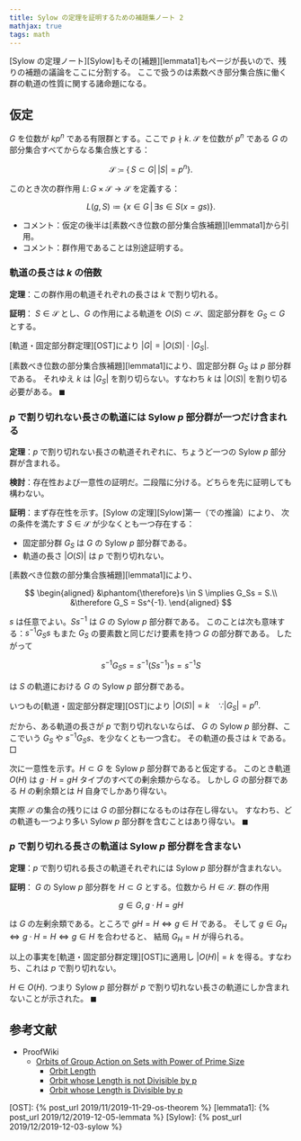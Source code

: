 ```yaml
---
title: Sylow の定理を証明するための補題集ノート 2
mathjax: true
tags: math
---
```


[Sylow の定理ノート][Sylow]もその[補題][lemmata1]もページが長いので、残りの補題の議論をここに分割する。
ここで扱うのは素数べき部分集合族に働く群の軌道の性質に関する諸命題になる。

## 仮定

$G$ を位数が $kp^n$ である有限群とする。ここで $p \nmid k.$
$\mathscr S$ を位数が $p^n$ である $G$ の部分集合すべてからなる集合族とする：

$$
\mathscr S \coloneqq \{\, S \subset G |\, \lvert S \rvert = p^n \}.
$$

このとき次の群作用 $L\colon G \times \mathscr{S} \longrightarrow \mathscr{S}$ を定義する：

$$
L(g, S) \coloneqq \{ x \in G \,|\, \exists s \in S(x = gs) \}.
$$

* コメント：仮定の後半は[素数べき位数の部分集合族補題][lemmata1]から引用。
* コメント：群作用であることは別途証明する。

### 軌道の長さは $k$ の倍数

**定理**：この群作用の軌道それぞれの長さは $k$ で割り切れる。

**証明**：
$S \in \mathscr{S}$ とし、$G$ の作用による軌道を $O(S) \subset \mathscr{S}$、固定部分群を $G_S \subset G$ とする。

[軌道・固定部分群定理][OST]により $\lvert G \rvert = \lvert O(S) \rvert \cdot \lvert G_S\rvert.$

[素数べき位数の部分集合族補題][lemmata1]により、固定部分群 $G_S$ は $p$ 部分群である。
それゆえ $k$ は $\lvert G_S \rvert$ を割り切らない。すなわち $k$ は $\lvert O(S) \rvert$ を割り切る必要がある。
$\blacksquare$

### $p$ で割り切れない長さの軌道には Sylow $p$ 部分群が一つだけ含まれる

**定理**：$p$ で割り切れない長さの軌道それぞれに、ちょうど一つの
Sylow $p$ 部分群が含まれる。

**検討**：存在性および一意性の証明だ。二段階に分ける。どちらを先に証明しても構わない。

**証明**：まず存在性を示す。[Sylow の定理][Sylow]第一（での推論）により、
次の条件を満たす $S \in \mathscr S$ が少なくとも一つ存在する：

* 固定部分群 $G_S$ は $G$ の Sylow $p$ 部分群である。
* 軌道の長さ $\lvert O(S) \rvert$ は $p$ で割り切れない。

[素数べき位数の部分集合族補題][lemmata1]により、

$$
\begin{aligned}
&\phantom{\therefore}s \in S \implies G_Ss = S.\\
&\therefore G_S = Ss^{-1}.
\end{aligned}
$$

$s$ は任意でよい。$Ss^{-1}$ は $G$ の Sylow $p$ 部分群である。
このことは次も意味する：$s^{-1}G_Ss$ もまた $G_S$ の要素数と同じだけ要素を持つ $G$ の部分群である。
したがって

$$
s^{-1}G_Ss = s^{-1}(Ss^{-1})s = s^{-1}S
$$

は $S$ の軌道における $G$ の Sylow $p$ 部分群である。

いつもの[軌道・固定部分群定理][OST]により $\lvert O(S) \rvert = k\quad \because \lvert G_S \rvert = p^n.$

だから、ある軌道の長さが $p$ で割り切れないならば、
$G$ の Sylow $p$ 部分群、ここでいう $G_S$ や $s^{-1}G_Ss$、を少なくとも一つ含む。
その軌道の長さは $k$ である。
$\Box$

次に一意性を示す。$H \subset G$ を Sylow $p$ 部分群であると仮定する。
このとき軌道 $O(H)$ は $g \cdot H = gH$ タイプのすべての剰余類からなる。
しかし $G$ の部分群である $H$ の剰余類とは $H$ 自身でしかあり得ない。

実際 $\mathscr S$ の集合の残りには $G$ の部分群になるものは存在し得ない。
すなわち、どの軌道も一つより多い Sylow $p$ 部分群を含むことはあり得ない。
$\blacksquare$

### $p$ で割り切れる長さの軌道は Sylow $p$ 部分群を含まない

**定理**：$p$ で割り切れる長さの軌道それぞれには Sylow $p$ 部分群が含まれない。

**証明**：
$G$ の Sylow $p$ 部分群を $H \subset G$ とする。位数から $H \in \mathscr S.$
群の作用

$$
g \in G, g \cdot H = gH
$$

は $G$ の左剰余類である。ところで $gH = H \iff g \in H$ である。
そして $g \in G_H \iff g \cdot H = H \iff g \in H$ を合わせると、
結局 $G_H = H$ が得られる。

以上の事実を[軌道・固定部分群定理][OST]に適用し $\lvert O(H) \rvert = k$
を得る。すなわち、これは $p$ で割り切れない。

$H \in O(H).$ つまり Sylow $p$ 部分群が $p$ で割り切れない長さの軌道にしか含まれないことが示された。
$\blacksquare$

## 参考文献

* ProofWiki
  * [Orbits of Group Action on Sets with Power of Prime Size](https://proofwiki.org/wiki/Orbits_of_Group_Action_on_Sets_with_Power_of_Prime_Size)
    * [Orbit Length](https://proofwiki.org/wiki/Orbits_of_Group_Action_on_Sets_with_Power_of_Prime_Size/Orbit_Length)
    * [Orbit whose Length is not Divisible by p](https://proofwiki.org/wiki/Orbits_of_Group_Action_on_Sets_with_Power_of_Prime_Size/Orbit_whose_Length_is_not_Divisible_by_p)
    * [Orbit whose Length is Divisible by p](https://proofwiki.org/wiki/Orbits_of_Group_Action_on_Sets_with_Power_of_Prime_Size/Orbit_whose_Length_is_Divisible_by_p)

[OST]: {% post_url 2019/11/2019-11-29-os-theorem %}
[lemmata1]: {% post_url 2019/12/2019-12-05-lemmata %}
[Sylow]: {% post_url 2019/12/2019-12-03-sylow %}
